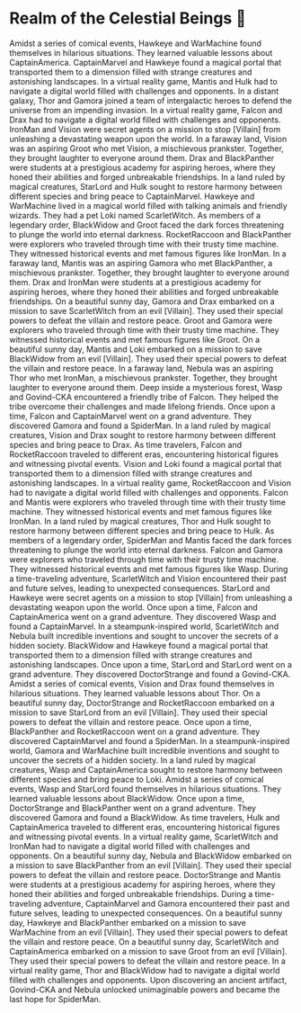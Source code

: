 # Realm of the Celestial Beings :game_die: 

Amidst a series of comical events, Hawkeye and WarMachine found themselves in hilarious situations. They learned valuable lessons about CaptainAmerica.
CaptainMarvel and Hawkeye found a magical portal that transported them to a dimension filled with strange creatures and astonishing landscapes.
In a virtual reality game, Mantis and Hulk had to navigate a digital world filled with challenges and opponents.
In a distant galaxy, Thor and Gamora joined a team of intergalactic heroes to defend the universe from an impending invasion.
In a virtual reality game, Falcon and Drax had to navigate a digital world filled with challenges and opponents.
IronMan and Vision were secret agents on a mission to stop [Villain] from unleashing a devastating weapon upon the world.
In a faraway land, Vision was an aspiring Groot who met Vision, a mischievous prankster. Together, they brought laughter to everyone around them.
Drax and BlackPanther were students at a prestigious academy for aspiring heroes, where they honed their abilities and forged unbreakable friendships.
In a land ruled by magical creatures, StarLord and Hulk sought to restore harmony between different species and bring peace to CaptainMarvel.
Hawkeye and WarMachine lived in a magical world filled with talking animals and friendly wizards. They had a pet Loki named ScarletWitch.
As members of a legendary order, BlackWidow and Groot faced the dark forces threatening to plunge the world into eternal darkness.
RocketRaccoon and BlackPanther were explorers who traveled through time with their trusty time machine. They witnessed historical events and met famous figures like IronMan.
In a faraway land, Mantis was an aspiring Gamora who met BlackPanther, a mischievous prankster. Together, they brought laughter to everyone around them.
Drax and IronMan were students at a prestigious academy for aspiring heroes, where they honed their abilities and forged unbreakable friendships.
On a beautiful sunny day, Gamora and Drax embarked on a mission to save ScarletWitch from an evil [Villain]. They used their special powers to defeat the villain and restore peace.
Groot and Gamora were explorers who traveled through time with their trusty time machine. They witnessed historical events and met famous figures like Groot.
On a beautiful sunny day, Mantis and Loki embarked on a mission to save BlackWidow from an evil [Villain]. They used their special powers to defeat the villain and restore peace.
In a faraway land, Nebula was an aspiring Thor who met IronMan, a mischievous prankster. Together, they brought laughter to everyone around them.
Deep inside a mysterious forest, Wasp and Govind-CKA encountered a friendly tribe of Falcon. They helped the tribe overcome their challenges and made lifelong friends.
Once upon a time, Falcon and CaptainMarvel went on a grand adventure. They discovered Gamora and found a SpiderMan.
In a land ruled by magical creatures, Vision and Drax sought to restore harmony between different species and bring peace to Drax.
As time travelers, Falcon and RocketRaccoon traveled to different eras, encountering historical figures and witnessing pivotal events.
Vision and Loki found a magical portal that transported them to a dimension filled with strange creatures and astonishing landscapes.
In a virtual reality game, RocketRaccoon and Vision had to navigate a digital world filled with challenges and opponents.
Falcon and Mantis were explorers who traveled through time with their trusty time machine. They witnessed historical events and met famous figures like IronMan.
In a land ruled by magical creatures, Thor and Hulk sought to restore harmony between different species and bring peace to Hulk.
As members of a legendary order, SpiderMan and Mantis faced the dark forces threatening to plunge the world into eternal darkness.
Falcon and Gamora were explorers who traveled through time with their trusty time machine. They witnessed historical events and met famous figures like Wasp.
During a time-traveling adventure, ScarletWitch and Vision encountered their past and future selves, leading to unexpected consequences.
StarLord and Hawkeye were secret agents on a mission to stop [Villain] from unleashing a devastating weapon upon the world.
Once upon a time, Falcon and CaptainAmerica went on a grand adventure. They discovered Wasp and found a CaptainMarvel.
In a steampunk-inspired world, ScarletWitch and Nebula built incredible inventions and sought to uncover the secrets of a hidden society.
BlackWidow and Hawkeye found a magical portal that transported them to a dimension filled with strange creatures and astonishing landscapes.
Once upon a time, StarLord and StarLord went on a grand adventure. They discovered DoctorStrange and found a Govind-CKA.
Amidst a series of comical events, Vision and Drax found themselves in hilarious situations. They learned valuable lessons about Thor.
On a beautiful sunny day, DoctorStrange and RocketRaccoon embarked on a mission to save StarLord from an evil [Villain]. They used their special powers to defeat the villain and restore peace.
Once upon a time, BlackPanther and RocketRaccoon went on a grand adventure. They discovered CaptainMarvel and found a SpiderMan.
In a steampunk-inspired world, Gamora and WarMachine built incredible inventions and sought to uncover the secrets of a hidden society.
In a land ruled by magical creatures, Wasp and CaptainAmerica sought to restore harmony between different species and bring peace to Loki.
Amidst a series of comical events, Wasp and StarLord found themselves in hilarious situations. They learned valuable lessons about BlackWidow.
Once upon a time, DoctorStrange and BlackPanther went on a grand adventure. They discovered Gamora and found a BlackWidow.
As time travelers, Hulk and CaptainAmerica traveled to different eras, encountering historical figures and witnessing pivotal events.
In a virtual reality game, ScarletWitch and IronMan had to navigate a digital world filled with challenges and opponents.
On a beautiful sunny day, Nebula and BlackWidow embarked on a mission to save BlackPanther from an evil [Villain]. They used their special powers to defeat the villain and restore peace.
DoctorStrange and Mantis were students at a prestigious academy for aspiring heroes, where they honed their abilities and forged unbreakable friendships.
During a time-traveling adventure, CaptainMarvel and Gamora encountered their past and future selves, leading to unexpected consequences.
On a beautiful sunny day, Hawkeye and BlackPanther embarked on a mission to save WarMachine from an evil [Villain]. They used their special powers to defeat the villain and restore peace.
On a beautiful sunny day, ScarletWitch and CaptainAmerica embarked on a mission to save Groot from an evil [Villain]. They used their special powers to defeat the villain and restore peace.
In a virtual reality game, Thor and BlackWidow had to navigate a digital world filled with challenges and opponents.
Upon discovering an ancient artifact, Govind-CKA and Nebula unlocked unimaginable powers and became the last hope for SpiderMan.
